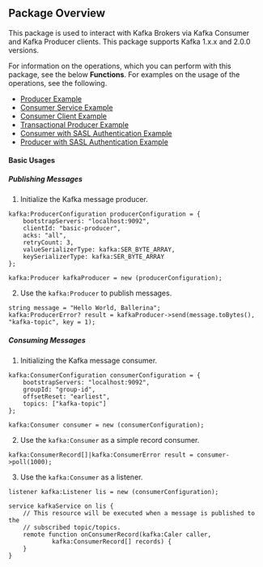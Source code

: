 ## Package Overview

This package is used to interact with Kafka Brokers via Kafka Consumer and Kafka Producer clients.
This package supports Kafka 1.x.x and 2.0.0 versions.

For information on the operations, which you can perform with this package, see the below **Functions**.
For examples on the usage of the operations, see the following. 
* [Producer Example](https://ballerina.io/learn/by-example/kafka-producer.html) 
* [Consumer Service Example](https://ballerina.io/learn/by-example/kafka-consumer-service.html)
* [Consumer Client Example](https://ballerina.io/learn/by-example/kafka-consumer-client.html)
* [Transactional Producer Example](https://ballerina.io/learn/by-example/kafka-producer-transactional.html)
* [Consumer with SASL Authentication Example](https://ballerina.io/learn/by-example/kafka-authentication-sasl-plain-consumer.html)
* [Producer with SASL Authentication Example](https://ballerina.io/learn/by-example/kafka-authentication-sasl-plain-producer.html)

#### Basic Usages

##### Publishing Messages

1. Initialize the Kafka message producer.
```ballerina
kafka:ProducerConfiguration producerConfiguration = {
    bootstrapServers: "localhost:9092",
    clientId: "basic-producer",
    acks: "all",
    retryCount: 3,
    valueSerializerType: kafka:SER_BYTE_ARRAY,
    keySerializerType: kafka:SER_BYTE_ARRAY
};

kafka:Producer kafkaProducer = new (producerConfiguration);
```
2. Use the `kafka:Producer` to publish messages. 
```ballerina
string message = "Hello World, Ballerina";
kafka:ProducerError? result = kafkaProducer->send(message.toBytes(), "kafka-topic", key = 1);
```

##### Consuming Messages

1. Initializing the Kafka message consumer. 
```ballerina
kafka:ConsumerConfiguration consumerConfiguration = {
    bootstrapServers: "localhost:9092",
    groupId: "group-id",
    offsetReset: "earliest",
    topics: ["kafka-topic"]
};

kafka:Consumer consumer = new (consumerConfiguration);
```
2. Use the `kafka:Consumer` as a simple record consumer.
```ballerina
kafka:ConsumerRecord[]|kafka:ConsumerError result = consumer->poll(1000);
```
3. Use the `kafka:Consumer` as a listener.
```ballerina
listener kafka:Listener lis = new (consumerConfiguration);

service kafkaService on lis {
    // This resource will be executed when a message is published to the
    // subscribed topic/topics.
    remote function onConsumerRecord(kafka:Caler caller,
            kafka:ConsumerRecord[] records) {
    }
}
```
